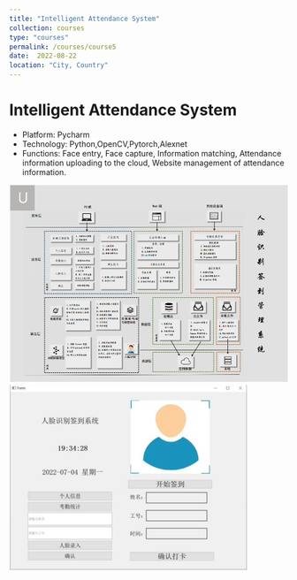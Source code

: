 ```yaml
---
title: "Intelligent Attendance System"
collection: courses
type: "courses"
permalink: /courses/course5
date:  2022-08-22
location: "City, Country"
---
```


Intelligent Attendance System
======
* Platform: Pycharm
* Technology: Python,OpenCV,Pytorch,Alexnet
* Functions: Face entry, Face capture, Information matching, Attendance information uploading to the cloud, Website management of attendance information.

<img src='/images/fragement.png'>
<img src='/images/procedure.png'>
